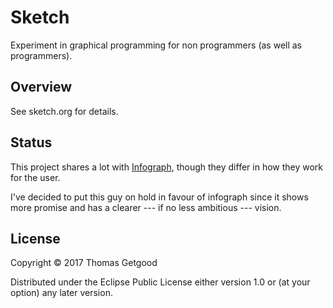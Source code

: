 # Sketch

Experiment in graphical programming for non programmers (as well as
programmers).

## Overview

See sketch.org for details.

## Status

This project shares a lot with [Infograph](https://github.com/tgetgood/infograph),
though they differ in how they work for the user.

I've decided to put this guy on hold in favour of infograph since it shows more
promise and has a clearer --- if no less ambitious --- vision.

## License

Copyright © 2017 Thomas Getgood

Distributed under the Eclipse Public License either version 1.0 or (at your
option) any later version.
